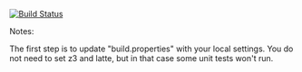 [![Build Status](https://travis-ci.org/denni9th/green.svg?branch=master)](https://travis-ci.org/denni9th/green.svg?branch=master)

Notes:

The first step is to update "build.properties" with your local
settings.  You do not need to set z3 and latte, but in that case
some unit tests won't run.
   
